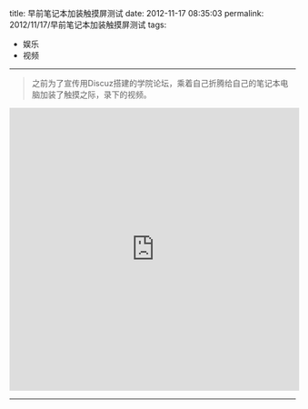 title: 早前笔记本加装触摸屏测试
date: 2012-11-17 08:35:03
permalink: 2012/11/17/早前笔记本加装触摸屏测试
tags:
- 娱乐
- 视频

---

> 之前为了宣传用Discuz搭建的学院论坛，乘着自己折腾给自己的笔记本电脑加装了触摸之际，录下的视频。

<!--more-->

<iframe height=498 width=510 src="http://player.youku.com/embed/XMzUzNjM3NTM2" frameborder=0 allowfullscreen></iframe>

---
